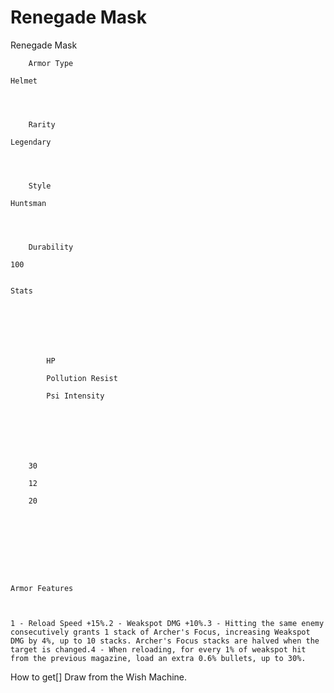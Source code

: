 # Renegade Mask

Renegade Mask


	
		
		
	
	



	
		Armor Type
	
	Helmet



	
		Rarity
	
	Legendary



	
		Style
	
	Huntsman



	
		Durability
	
	100


	Stats

	
	
	
	
		
		
			HP
		
			Pollution Resist
		
			Psi Intensity
		
		
	
	
	
	
	
		30
	
		12
	
		20
	
	
	






	Armor Features


	
	1 - Reload Speed +15%.2 - Weakspot DMG +10%.3 - Hitting the same enemy consecutively grants 1 stack of Archer's Focus, increasing Weakspot DMG by 4%, up to 10 stacks. Archer's Focus stacks are halved when the target is changed.4 - When reloading, for every 1% of weakspot hit from the previous magazine, load an extra 0.6% bullets, up to 30%.







How to get[]
Draw from the Wish Machine.
